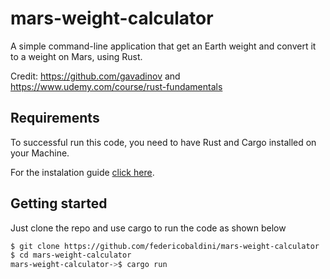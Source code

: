 # mars-weight-calculator

A simple command-line application that get an Earth weight and convert it to a weight on Mars, using Rust.

Credit: https://github.com/gavadinov and https://www.udemy.com/course/rust-fundamentals

## Requirements

To successful run this code, you need to have Rust and Cargo installed on your Machine.

For the instalation guide [click here](https://www.rust-lang.org/learn/get-started).

## Getting started 

Just clone the repo and use cargo to run the code as shown below 

```bash
$ git clone https://github.com/federicobaldini/mars-weight-calculator
$ cd mars-weight-calculator
mars-weight-calculator->$ cargo run 
```
